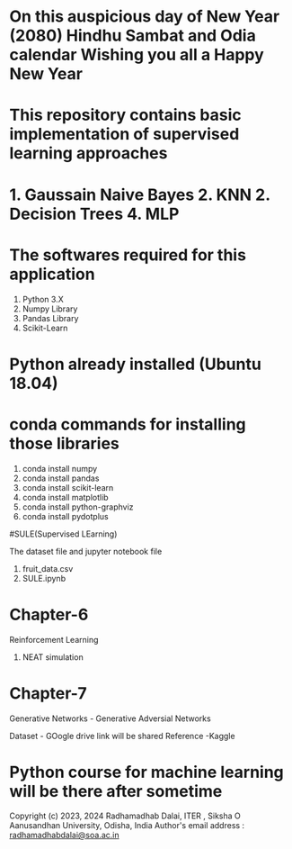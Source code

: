 # On this auspicious day of New Year (2080) Hindhu Sambat and Odia calendar Wishing you all a Happy New Year


# This repository contains basic implementation of supervised learning approaches 
# 1. Gaussain Naive Bayes 2. KNN 2. Decision Trees 4. MLP

# The softwares required for this application
1. Python 3.X
2. Numpy Library
3. Pandas Library
4. Scikit-Learn

# Python already installed (Ubuntu 18.04)
# conda commands for installing those libraries
1. conda install numpy
2. conda install pandas
3. conda install scikit-learn
4. conda install matplotlib
5. conda install python-graphviz
6. conda install pydotplus

#SULE(Supervised LEarning)

The dataset file and jupyter notebook file
1. fruit_data.csv
2. SULE.ipynb  

# Chapter-6 
Reinforcement Learning
1. NEAT simulation 
# Chapter-7
Generative Networks - Generative Adversial Networks

Dataset - GOogle drive link will be shared
Reference -Kaggle


# Python course for machine learning will be there after sometime


Copyright (c) 2023, 2024 Radhamadhab Dalai, ITER , Siksha O Aanusandhan University, 
Odisha, India
Author's email address :  radhamadhabdalai@soa.ac.in

